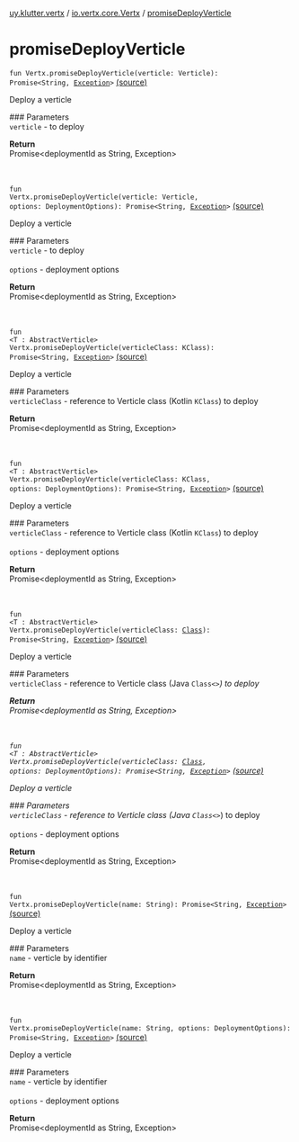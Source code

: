 [uy.klutter.vertx](../index.md) / [io.vertx.core.Vertx](index.md) / [promiseDeployVerticle](.)


# promiseDeployVerticle
<code>fun Vertx.promiseDeployVerticle(verticle: Verticle): Promise<String, [Exception](http://docs.oracle.com/javase/6/docs/api/java/lang/Exception.html)></code> [(source)](https://github.com/kohesive/klutter/blob/master/vertx3-jdk8/src/main/kotlin/uy/klutter/vertx/Vertx.kt#L103)<br/><p>Deploy a verticle</p>### Parameters<br/><code>verticle</code> - to deploy<br/><p>**Return**<br/>Promise<deploymentId as String, Exception></p><br/><br/><code>fun Vertx.promiseDeployVerticle(verticle: Verticle, options: DeploymentOptions): Promise<String, [Exception](http://docs.oracle.com/javase/6/docs/api/java/lang/Exception.html)></code> [(source)](https://github.com/kohesive/klutter/blob/master/vertx3-jdk8/src/main/kotlin/uy/klutter/vertx/Vertx.kt#L114)<br/><p>Deploy a verticle</p>### Parameters<br/><code>verticle</code> - to deploy<br/><br/><code>options</code> - deployment options<br/><p>**Return**<br/>Promise<deploymentId as String, Exception></p><br/><br/><code>fun <T : AbstractVerticle> Vertx.promiseDeployVerticle(verticleClass: KClass<T>): Promise<String, [Exception](http://docs.oracle.com/javase/6/docs/api/java/lang/Exception.html)></code> [(source)](https://github.com/kohesive/klutter/blob/master/vertx3-jdk8/src/main/kotlin/uy/klutter/vertx/Vertx.kt#L124)<br/><p>Deploy a verticle</p>### Parameters<br/><code>verticleClass</code> - reference to Verticle class (Kotlin <code>KClass</code>) to deploy<br/><p>**Return**<br/>Promise<deploymentId as String, Exception></p><br/><br/><code>fun <T : AbstractVerticle> Vertx.promiseDeployVerticle(verticleClass: KClass<T>, options: DeploymentOptions): Promise<String, [Exception](http://docs.oracle.com/javase/6/docs/api/java/lang/Exception.html)></code> [(source)](https://github.com/kohesive/klutter/blob/master/vertx3-jdk8/src/main/kotlin/uy/klutter/vertx/Vertx.kt#L135)<br/><p>Deploy a verticle</p>### Parameters<br/><code>verticleClass</code> - reference to Verticle class (Kotlin <code>KClass</code>) to deploy<br/><br/><code>options</code> - deployment options<br/><p>**Return**<br/>Promise<deploymentId as String, Exception></p><br/><br/><code>fun <T : AbstractVerticle> Vertx.promiseDeployVerticle(verticleClass: [Class](http://docs.oracle.com/javase/6/docs/api/java/lang/Class.html)<T>): Promise<String, [Exception](http://docs.oracle.com/javase/6/docs/api/java/lang/Exception.html)></code> [(source)](https://github.com/kohesive/klutter/blob/master/vertx3-jdk8/src/main/kotlin/uy/klutter/vertx/Vertx.kt#L145)<br/><p>Deploy a verticle</p>### Parameters<br/><code>verticleClass</code> - reference to Verticle class (Java <code>Class<*></code>) to deploy<br/><p>**Return**<br/>Promise<deploymentId as String, Exception></p><br/><br/><code>fun <T : AbstractVerticle> Vertx.promiseDeployVerticle(verticleClass: [Class](http://docs.oracle.com/javase/6/docs/api/java/lang/Class.html)<T>, options: DeploymentOptions): Promise<String, [Exception](http://docs.oracle.com/javase/6/docs/api/java/lang/Exception.html)></code> [(source)](https://github.com/kohesive/klutter/blob/master/vertx3-jdk8/src/main/kotlin/uy/klutter/vertx/Vertx.kt#L156)<br/><p>Deploy a verticle</p>### Parameters<br/><code>verticleClass</code> - reference to Verticle class (Java <code>Class<*></code>) to deploy<br/><br/><code>options</code> - deployment options<br/><p>**Return**<br/>Promise<deploymentId as String, Exception></p><br/><br/><code>fun Vertx.promiseDeployVerticle(name: String): Promise<String, [Exception](http://docs.oracle.com/javase/6/docs/api/java/lang/Exception.html)></code> [(source)](https://github.com/kohesive/klutter/blob/master/vertx3-jdk8/src/main/kotlin/uy/klutter/vertx/Vertx.kt#L166)<br/><p>Deploy a verticle</p>### Parameters<br/><code>name</code> - verticle by identifier<br/><p>**Return**<br/>Promise<deploymentId as String, Exception></p><br/><br/><code>fun Vertx.promiseDeployVerticle(name: String, options: DeploymentOptions): Promise<String, [Exception](http://docs.oracle.com/javase/6/docs/api/java/lang/Exception.html)></code> [(source)](https://github.com/kohesive/klutter/blob/master/vertx3-jdk8/src/main/kotlin/uy/klutter/vertx/Vertx.kt#L177)<br/><p>Deploy a verticle</p>### Parameters<br/><code>name</code> - verticle by identifier<br/><br/><code>options</code> - deployment options<br/><p>**Return**<br/>Promise<deploymentId as String, Exception></p><br/><br/>